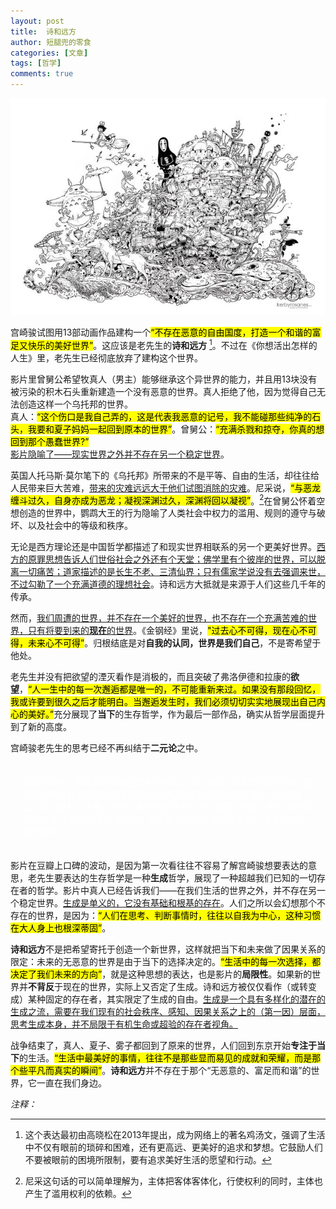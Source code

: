 ```yaml
---
layout: post
title:  诗和远方
author: 短腿兜的零食
categories: [文章]
tags: [哲学]
comments: true
---
```

![宫崎骏作品人物集合](/assets/gqj.jpg) 

宫崎骏试图用13部动画作品建构一个<mark>“不存在恶意的自由国度，打造一个和谐的富足又快乐的美好世界”</mark>。这应该是老先生的‌**‌诗和远方** [^fn1]。不过在《你想活出怎样的人生》里，老先生已经彻底放弃了建构这个世界。

影片里曾舅公希望牧真人（男主）能够继承这个异世界的能力，并且用13块没有被污染的积木石头重新建造一个没有恶意的世界。真人拒绝了他，因为觉得自己无法创造这样一个乌托邦的世界。<br>真人：<mark>“这个伤口是我自己弄的，这是代表我恶意的记号，我不能碰那些纯净的石头，我要和夏子妈妈一起回到原本的世界”</mark>。曾舅公：<mark>“充满杀戮和掠夺，你真的想回到那个愚蠢世界?”</mark><br><ins>影片隐喻了——现实世界之外并不存在另一个稳定世界</ins>。

英国人托马斯·莫尔笔下的《乌托邦》所带来的不是平等、自由的生活，却往往给人民带来巨大苦难，<ins>带来的灾难远远大于他们试图消除的灾难</ins>。尼采说，<mark>“与恶龙缠斗过久，自身亦成为恶龙；凝视深渊过久，深渊将回以凝视”</mark>。[^fn2]在曾舅公怀着空想创造的世界中，鹦鹉大王的行为隐喻了人类社会中权力的滥用、规则的遵守与破坏、以及社会中的等级和秩序。

无论是西方理论还是中国哲学都描述了和现实世界相联系的另一个更美好世界。<ins>西方的原罪思想告诉人们世俗社会之外还有个天堂；佛学里有个彼岸的世界，可以脱离一切痛苦；道家描述的是长生不老、三清仙界；只有儒家学说没有去强调来世，不过勾勒了一个充满道德的理想社会</ins>。诗和远方大抵就是来源于人们这些几千年的传承。

然而，<ins>我们周遭的世界，并不存在一个美好的世界，也不存在一个充满苦难的世界，只有将要到来的**现在**的世界</ins>。《金钢经》里说，<mark>"过去心不可得，现在心不可得，未来心不可得”</mark>。归根结底是对**自我的认同，世界是我们自己**，不是寄希望于他处。

老先生并没有把欲望的湮灭看作是消极的，而且突破了弗洛伊德和拉康的**欲望**，<mark>“人一生中的每一次邂逅都是唯一的，不可能重新来过。如果没有那段回忆，我或许要到很久之后才能明白。当邂逅发生时，我们必须切切实实地展现出自己内心的美好。”</mark>充分展现了**当下**的生存哲学，作为最后一部作品，确实从哲学层面提升到了新的高度。

宫崎骏老先生的思考已经不再纠结于**二元论**之中。
<p style="
    color:white;
    border-radius: 15px 50px;
    background: var(--oc-orange-5);
    padding: 20px;
    
">
二元论之所以有含混性，是因为物质和心灵是<strong>经验</strong>的效果，都无法作为存在者解释经验。我们说的心灵和物质的时候，<ins>既预设一种外在世界的存在者</ins>又<ins>预设一种认知的或再现的存在者——心灵或<strong>人</strong></ins>。我们是从一个被心灵所认知的物质世界出发，假定心灵是一种分离形式的存在者 ；这样就是含混性的，我们是在用存在者解释存在，或者给存在赋予秩序。</p>

影片在豆瓣上口碑的波动，是因为第一次看往往不容易了解宫崎骏想要表达的意思，老先生要表达的生存哲学是一种**生成**哲学，展现了一种超越我们已知的一切存在者的哲学。影片中真人已经告诉我们——在我们生活的世界之外，并不存在另一个稳定世界。<ins>生成是单义的，它没有基础和根基的存在</ins>。人们之所以会幻想那个不存在的世界，是因为：<mark>“人们在思考、判断事情时，往往以自我为中心，这种习惯在大人身上也根深蒂固”</mark>。

**诗和远方**不是把希望寄托于创造一个新世界，这样就把当下和未来做了因果关系的限定：未来的无恶意的世界是由于当下的选择决定的。<mark>“生活中的每一次选择，都决定了我们未来的方向”</mark>，就是这种思想的表达，也是影片的**局限性**。如果新的世界并**不背反**于现在的世界，实际上又否定了生成。诗和远方被仅仅看作（或转变成）某种固定的存在者，其实限定了生成的自由。<ins>生成是一个具有多样化的潜在的生成之流，需要在我们现有的社会秩序、感知、因果关系之上的（第一因）层面，思考生成本身，并不局限于有机生命或超验的存在者视角。</ins> 

战争结束了，真人、夏子、雾子都回到了原来的世界，人们回到东京开始**专注于当下**的生活。<mark>“生活中最美好的事情，往往不是那些显而易见的成就和荣耀，而是那个些平凡而真实的瞬间”</mark>。**诗和远方**并不存在于那个“无恶意的、富足而和谐”的世界，它一直在我们身边。

*注释：*  

[^fn1]: 这个表达最初由‌高晓松在2013年提出，成为网络上的著名鸡汤文，强调了生活中不仅有眼前的琐碎和困难，还有更高远、更美好的追求和梦想。它鼓励人们不要被眼前的困境所限制，要有追求美好生活的愿望和行动。
[^fn2]: 尼采这句话的可以简单理解为，主体把客体客体化，行使权利的同时，主体也产生了滥用权利的依赖。